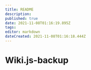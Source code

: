 ```yaml
---
title: README
description: 
published: true
date: 2021-11-08T01:16:19.895Z
tags: 
editor: markdown
dateCreated: 2021-11-08T01:16:18.444Z
---
```


# Wiki.js-backup
